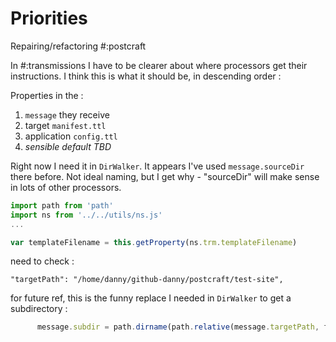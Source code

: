 # Priorities

Repairing/refactoring #:postcraft

In #:transmissions I have to be clearer about where processors get their instructions. I think this is what it should be, in descending order :

Properties in the :

1. `message` they receive
2. target `manifest.ttl`
3. application `config.ttl`
4. *sensible default TBD*

Right now I need it in `DirWalker`. It appears I've used `message.sourceDir` there before. Not ideal naming, but I get why - "sourceDir" will make sense in lots of other processors.


```javascript
import path from 'path'
import ns from '../../utils/ns.js'
...

var templateFilename = this.getProperty(ns.trm.templateFilename)
```

need to check :
```
"targetPath": "/home/danny/github-danny/postcraft/test-site",
```

for future ref, this is the funny replace I needed in `DirWalker` to get a subdirectory :
```javascript
      message.subdir = path.dirname(path.relative(message.targetPath, fullPath)).split(path.sep)[1];
```
